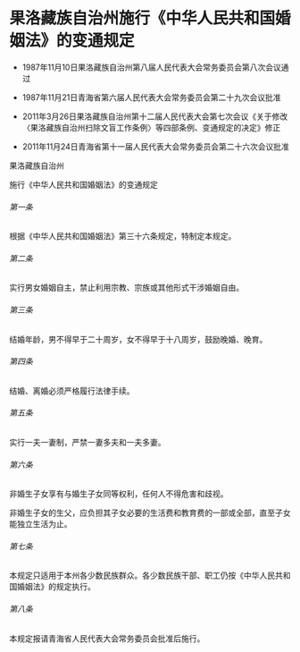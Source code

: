 # 果洛藏族自治州施行《中华人民共和国婚姻法》的变通规定

- 1987年11月10日果洛藏族自治州第八届人民代表大会常务委员会第八次会议通过

- 1987年11月21日青海省第六届人民代表大会常务委员会第二十九次会议批准

- 2011年3月26日果洛藏族自治州第十二届人民代表大会第七次会议《关于修改〈果洛藏族自治州扫除文盲工作条例〉等四部条例、变通规定的决定》修正

- 2011年11月24日青海省第十一届人民代表大会常务委员会第二十六次会议批准

<!-- INFO END -->

果洛藏族自治州

施行《中华人民共和国婚姻法》的变通规定

###### 第一条

根据《中华人民共和国婚姻法》第三十六条规定，特制定本规定。

###### 第二条

实行男女婚姻自主，禁止利用宗教、宗族或其他形式干涉婚姻自由。

###### 第三条

结婚年龄，男不得早于二十周岁，女不得早于十八周岁，鼓励晚婚、晚育。

###### 第四条

结婚、离婚必须严格履行法律手续。

###### 第五条

实行一夫一妻制，严禁一妻多夫和一夫多妻。

###### 第六条

非婚生子女享有与婚生子女同等权利，任何人不得危害和歧视。

非婚生子女的生父，应负担其子女必要的生活费和教育费的一部或全部，直至子女能独立生活为止。

###### 第七条

本规定只适用于本州各少数民族群众。各少数民族干部、职工仍按《中华人民共和国婚姻法》的规定执行。

###### 第八条

本规定报请青海省人民代表大会常务委员会批准后施行。
